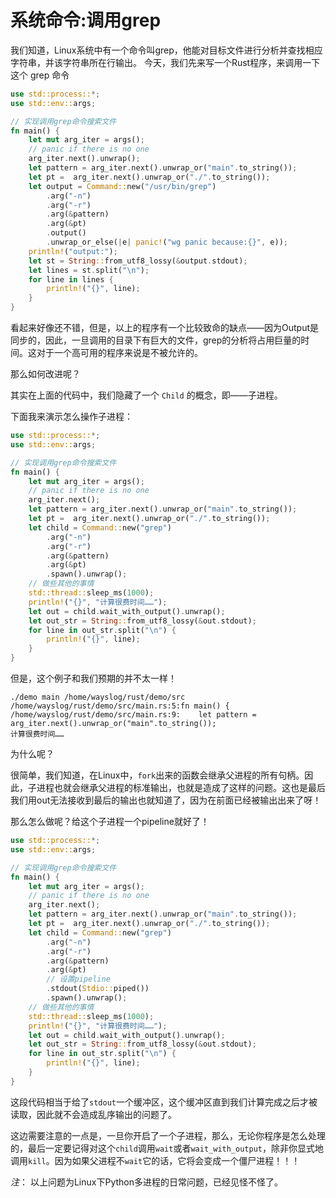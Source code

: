# 系统命令:调用grep

我们知道，Linux系统中有一个命令叫grep，他能对目标文件进行分析并查找相应字符串，并该字符串所在行输出。
今天，我们先来写一个Rust程序，来调用一下这个 grep 命令

```rust
use std::process::*;
use std::env::args;

// 实现调用grep命令搜索文件
fn main() {
    let mut arg_iter = args();
    // panic if there is no one
    arg_iter.next().unwrap();
    let pattern = arg_iter.next().unwrap_or("main".to_string());
    let pt =  arg_iter.next().unwrap_or("./".to_string());
    let output = Command::new("/usr/bin/grep")
        .arg("-n")
        .arg("-r")
        .arg(&pattern)
        .arg(&pt)
        .output()
        .unwrap_or_else(|e| panic!("wg panic because:{}", e));
    println!("output:");
    let st = String::from_utf8_lossy(&output.stdout);
    let lines = st.split("\n");
    for line in lines {
        println!("{}", line);
    }
}

```

看起来好像还不错，但是，以上的程序有一个比较致命的缺点——因为Output是同步的，因此，一旦调用的目录下有巨大的文件，grep的分析将占用巨量的时间。这对于一个高可用的程序来说是不被允许的。

那么如何改进呢？

其实在上面的代码中，我们隐藏了一个 `Child` 的概念，即——子进程。

下面我来演示怎么操作子进程：

```rust
use std::process::*;
use std::env::args;

// 实现调用grep命令搜索文件
fn main() {
    let mut arg_iter = args();
    // panic if there is no one
    arg_iter.next();
    let pattern = arg_iter.next().unwrap_or("main".to_string());
    let pt =  arg_iter.next().unwrap_or("./".to_string());
    let child = Command::new("grep")
        .arg("-n")
        .arg("-r")
        .arg(&pattern)
        .arg(&pt)
        .spawn().unwrap();
    // 做些其他的事情
    std::thread::sleep_ms(1000);
    println!("{}", "计算很费时间……");
    let out = child.wait_with_output().unwrap();
    let out_str = String::from_utf8_lossy(&out.stdout);
    for line in out_str.split("\n") {
        println!("{}", line);
    }
}

```

但是，这个例子和我们预期的并不太一样！

```
./demo main /home/wayslog/rust/demo/src
/home/wayslog/rust/demo/src/main.rs:5:fn main() {
/home/wayslog/rust/demo/src/main.rs:9:    let pattern = arg_iter.next().unwrap_or("main".to_string());
计算很费时间……

```

为什么呢？

很简单，我们知道，在Linux中，`fork`出来的函数会继承父进程的所有句柄。因此，子进程也就会继承父进程的标准输出，也就是造成了这样的问题。这也是最后我们用out无法接收到最后的输出也就知道了，因为在前面已经被输出出来了呀！

那么怎么做呢？给这个子进程一个pipeline就好了！

```rust
use std::process::*;
use std::env::args;

// 实现调用grep命令搜索文件
fn main() {
    let mut arg_iter = args();
    // panic if there is no one
    arg_iter.next();
    let pattern = arg_iter.next().unwrap_or("main".to_string());
    let pt =  arg_iter.next().unwrap_or("./".to_string());
    let child = Command::new("grep")
        .arg("-n")
        .arg("-r")
        .arg(&pattern)
        .arg(&pt)
        // 设置pipeline
        .stdout(Stdio::piped())
        .spawn().unwrap();
    // 做些其他的事情
    std::thread::sleep_ms(1000);
    println!("{}", "计算很费时间……");
    let out = child.wait_with_output().unwrap();
    let out_str = String::from_utf8_lossy(&out.stdout);
    for line in out_str.split("\n") {
        println!("{}", line);
    }
}
```

这段代码相当于给了`stdout`一个缓冲区，这个缓冲区直到我们计算完成之后才被读取，因此就不会造成乱序输出的问题了。

这边需要注意的一点是，一旦你开启了一个子进程，那么，无论你程序是怎么处理的，最后一定要记得对这个`child`调用`wait`或者`wait_with_output`，除非你显式地调用`kill`。因为如果父进程不`wait`它的话，它将会变成一个僵尸进程！！！

*注*： 以上问题为Linux下Python多进程的日常问题，已经见怪不怪了。
